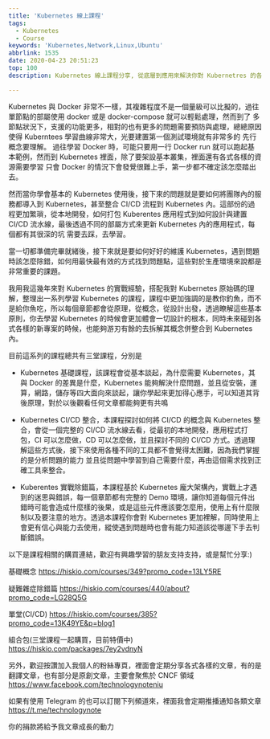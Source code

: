 ```yaml
---
title: 'Kubernetes 線上課程'
tags:
  - Kubernetes
  - Course
keywords: 'Kubernetes,Network,Linux,Ubuntu'
abbrlink: 1535
date: 2020-04-23 20:51:23
top: 100
description: Kubernetes 線上課程分享, 從底層到應用來解決你對 Kubernetres 的各種疑惑

---
```


Kubernetes 與 Docker 非常不一樣，其複雜程度不是一個量級可以比擬的，過往單節點的部屬使用 docker 或是 docker-compose 就可以輕鬆處理，然而到了
多節點狀況下，支援的功能更多，相對的也有更多的問題需要預防與處理，總總原因使得 Kuberntees 學習曲線非常大，光要建置第一個測試環境就有非常多的
先行概念要理解。
過往學習 Docker 時，可能只要用一行 Docker run 就可以跑起基本範例，然而到 Kubernetes 裡面，除了要架設基本叢集，裡面還有各式各樣的資源需要學習
只會 Docker 的情況下會發覺很難上手，第一步都不確定該怎麼踏出去。

然而當你學會基本的 Kubernetes 使用後，接下來的問題就是要如何將團隊內的服務都導入到 Kubernetes，甚至整合 CI/CD 流程到 Kubernetes 內。這部份的過程更加繁瑣，從本地開發，如何打包 Kuberentes 應用程式到如何設計與建置 CI/CD 流水線，最後透過不同的部屬方式來更新 Kubernetes 內的應用程式，每個都有其很深的坑
需要去踩，去學習。

當一切都準備完畢就緒後，接下來就是要如何好好的維護 Kubernetes，遇到問題時該怎麼除錯，如何用最快最有效的方式找到問題點，這些對於生產環境來說都是非常重要的課題。

我用我這幾年來對 Kubernetes 的實戰經驗，搭配我對 Kubernetes 原始碼的理解，整理出一系列學習 Kubernetes 的課程，課程中更加強調的是教你釣魚，而不是給你魚吃，所以每個章節都會從原理，從概念，從設計出發，透過瞭解這些基本原則，你去學習 Kubernetes 的時候會更加體會一切設計的根本，同時未來碰到各式各樣的新專案的時候，也能夠游刃有餘的去拆解其概念併整合到 Kubernetes 內。

目前這系列的課程總共有三堂課程，分別是
- Kubernetes 基礎課程，該課程會從基本談起，為什麼需要 Kubernetes，其與 Docker 的差異是什麼，Kubernetes 能夠解決什麼問題，並且從安裝，運算，網路，儲存等四大面向來談起，讓你學起來更加得心應手，可以知道其背後原理，對於以後觀看任何文章都能夠更有共鳴

- Kubernetes CI/CD 整合，本課程探討如何將 CI/CD 的概念與 Kubernetes 整合，會從一個完整的 CI/CD 流水線去看，從最初的本地開發，應用程式打包，CI 可以怎麼做，CD 可以怎麼做，並且探討不同的 CI/CD 方式。透過理解這些方式後，接下來使用各種不同的工具都不會覺得太困難，因為我們掌握的是分析問題的能力
並且從問題中學習到自己需要什麼，再由這個需求找到正確工具來整合。

- Kuberentes 實戰除錯篇，本課程基於 Kubernetes 龐大架構內，實戰上才遇到的迷思與錯誤，每一個章節都有完整的 Demo 環境，讓你知道每個元件出錯時可能會造成什麼樣的後果，或是這些元件應該要怎麼用，使用上有什麼限制以及要注意的地方。透過本課程你會對 Kubernetes 更加裡解，同時使用上會更有信心與能力去使用，縱使遇到問題時也會有能力知道該從哪邊下手去判斷錯誤。

以下是課程相關的購買連結，歡迎有興趣學習的朋友支持支持，或是幫忙分享:)

基礎概念
https://hiskio.com/courses/349?promo_code=13LY5RE

疑難雜症除錯篇
https://hiskio.com/courses/440/about?promo_code=LG28Q5G

單堂(CI/CD)
https://hiskio.com/courses/385?promo_code=13K49YE&p=blog1

組合包(三堂課程一起購買，目前特價中)
https://hiskio.com/packages/7ey2vdnyN

另外，歡迎按讚加入我個人的粉絲專頁，裡面會定期分享各式各樣的文章，有的是翻譯文章，也有部分是原創文章，主要會聚焦於 CNCF 領域
https://www.facebook.com/technologynoteniu

如果有使用 Telegram 的也可以訂閱下列頻道來，裡面我會定期推播通知各類文章
https://t.me/technologynote

你的捐款將給予我文章成長的動力
<script type="text/javascript" src="https://cdnjs.buymeacoffee.com/1.0.0/button.prod.min.js" data-name="bmc-button" data-slug="hwchiu" data-color="#000000" data-emoji=""  data-font="Cookie" data-text="Buy me a coffee" data-outline-color="#fff" data-font-color="#fff" data-coffee-color="#fd0" ></script>
